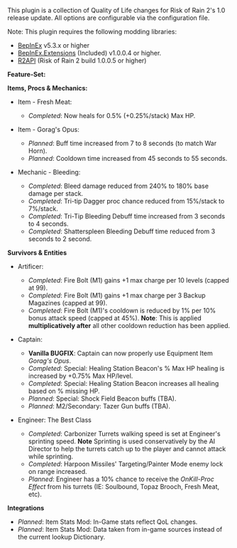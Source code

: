 This plugin is a collection of Quality of Life changes for Risk of Rain 2's 1.0 release update. All options are configurable via the configuration file.

Note: This plugin requires the following modding libraries:
- [BepInEx](https://github.com/BepInEx/BepInEx) v5.3.x or higher
- [BepInEx.Extensions](https://github.com/MapleWheels/BepInEx_Extensions) (Included) v1.0.0.4 or higher.
- [R2API](https://github.com/risk-of-thunder/R2API) (Risk of Rain 2 build 1.0.0.5 or higher)


**Feature-Set:**

**Items, Procs & Mechanics:**
- Item - Fresh Meat:
	- *Completed*: Now heals for 0.5% (+0.25%/stack) Max HP.
	
- Item - Gorag's Opus:
	- *Planned*: Buff time increased from 7 to 8 seconds (to match War Horn).
	- *Planned*: Cooldown time increased from 45 seconds to 55 seconds.

- Mechanic - Bleeding:
	- *Completed*: Bleed damage reduced from 240% to 180% base damage per stack.
	- *Completed*: Tri-tip Dagger proc chance reduced from 15%/stack to 7%/stack.
	- *Completed*: Tri-Tip Bleeding Debuff time increased from 3 seconds to 4 seconds.
	- *Completed*: Shatterspleen Bleeding Debuff time reduced from 3 seconds to 2 second.
	
**Survivors & Entities**
- Artificer:
	- *Completed*: Fire Bolt (M1) gains +1 max charge per 10 levels (capped at 99).
	- *Completed*: Fire Bolt (M1) gains +1 max charge per 3 Backup Magazines (capped at 99).
	- *Completed*: Fire Bolt (M1)'s cooldown is reduced by 1% per 10% bonus attack speed (capped at 45%). **Note**: This is applied **multiplicatively after** all other cooldown reduction has been applied.

- Captain:
	- **Vanilla BUGFIX**: Captain can now properly use Equipment Item *Gorag's Opus*.
	- *Completed*: Special: Healing Station Beacon's % Max HP healing is increased by +0.75% Max HP/level.
	- *Completed*: Special: Healing Station Beacon increases all healing based on % missing HP.
	- *Planned*: Special: Shock Field Beacon buffs (TBA).
	- *Planned*: M2/Secondary: Tazer Gun buffs (TBA).

- Engineer: The Best Class
	- *Completed*: Carbonizer Turrets walking speed is set at Engineer's sprinting speed. **Note** Sprinting is used conservatively by the AI Director to help the turrets catch up to the player and cannot attack while sprinting.
	- *Completed*: Harpoon Missiles' Targeting/Painter Mode enemy lock on range increased.
	- *Planned*: Engineer has a 10% chance to receive the *OnKill-Proc Effect* from his turrets (IE: Soulbound, Topaz Brooch, Fresh Meat, etc).
	
**Integrations**
- *Planned*: Item Stats Mod: In-Game stats reflect QoL changes.
- *Planned*: Item Stats Mod: Data taken from in-game sources instead of the current lookup Dictionary.